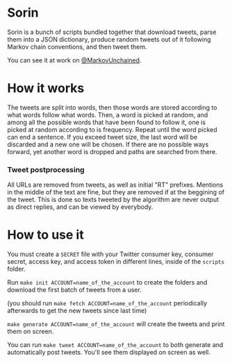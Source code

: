 Sorin
=====

Sorin is a bunch of scripts bundled together that download tweets, parse them into a JSON dictionary, produce random tweets out of it following Markov chain conventions, and then tweet them.

You can see it at work on [@MarkovUnchained](http://twitter.com/MarkovUnchained).


How it works
=====

The tweets are split into words, then those words are stored according to what words follow what words. Then, a word is picked at random, and among all the possible words that have been found to follow it, one is picked at random according to is frequency. Repeat until the word picked can end a sentence. If you exceed tweet size, the last word will be discarded and a new one will be chosen. If there are no possible ways forward, yet another word is dropped and paths are searched from there.


### Tweet postprocessing

All URLs are removed from tweets, as well as initial "RT" prefixes. Mentions in the middle of the text are fine, but they are removed if at the beggining of the tweet. This is done so texts tweeted by the algorithm are never output as direct replies, and can be viewed by everybody.


How to use it
=====

You must create a `SECRET` file with your Twitter consumer key, consumer secret, access key, and access token in different lines, inside of the `scripts` folder.

Run `make init ACCOUNT=name_of_the_account` to create the folders and download the first batch of tweets from a user.

(you should run `make fetch ACCOUNT=name_of_the_account` periodically afterwards to get the new tweets since last time)

`make generate ACCOUNT=name_of_the_account` will create the tweets and print them on screen.

You can run `make tweet ACCOUNT=name_of_the_account` to both generate and automatically post tweets. You'll see them displayed on screen as well.